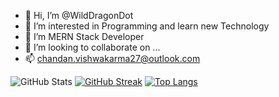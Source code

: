 - 👋 Hi, I’m @WildDragonDot
- 👀 I’m interested in Programming and learn new Technology
- 🌱 I’m MERN Stack Developer
- 💞️ I’m looking to collaborate on ...
- 📫 chandan.vishwakarma27@outlook.com

<!---
WildDragonDot/WildDragonDot is a ✨ special ✨ repository because its `README.md` (this file) appears on your GitHub profile.
You can click the Preview link to take a look at your changes.
--->
 ![GitHub Stats](https://github-readme-stats.vercel.app/api?username=WildDragonDot&theme=radical)
 [![GitHub Streak](https://streak-stats.demolab.com?user=WildDragonDot&theme=dark)](https://git.io/streak-stats)
 [![Top Langs](https://github-readme-stats.vercel.app/api/top-langs/?username=WildDragonDot&theme=dark)](https://github.com/WildDragonDot/github-readme-stats)
